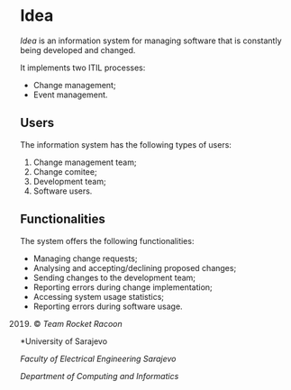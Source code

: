 # Idea

*Idea* is an information system for managing software that is constantly being developed and changed.

It implements two ITIL processes:
- Change management;
- Event management.

## Users

The information system has the following types of users:

1. Change management team;
2. Change comitee;
3. Development team;
4. Software users.

## Functionalities

The system offers the following functionalities:

- Managing change requests;
- Analysing and accepting/declining proposed changes;
- Sending changes to the development team;
- Reporting errors during change implementation;
- Accessing system usage statistics;
- Reporting errors during software usage.

2019. © *Team Rocket Racoon*

*University of Sarajevo

*Faculty of Electrical Engineering Sarajevo*

*Department of Computing and Informatics*